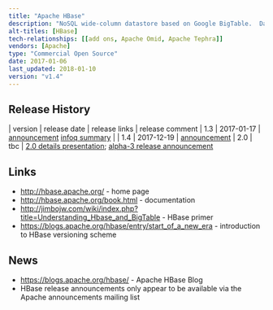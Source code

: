```yaml
---
title: "Apache HBase"
description: "NoSQL wide-column datastore based on Google BigTable.  Data for an HBase table is distributed across regions, with each region made up of a store per column family (with stores either hosted in memory or on disk), with regions served and managed by region servers, which in turn are monitored and managed by master servers (which are also responsible for metadata changes and can run in a multi-master configuration), with the architecture supporting horizontal scalability and high availability.  Supports strongly consistent reads and writes (with all reads and writes going through a single region server), with the option to perform non consistent reads from data replicated between multiple region servers given more consistent performance during region server failure.  Supports get, put (insert/update), scan (iterating over a set of rows) and delete operations, the option to bulk load via Map Reduce and Spark, and the option to execute custom code within the HBase cluster via co-processors (observer co-processors execute either before or after specific events, endpoint co-processors allow execution of batch analytics). Also supports medium sized binary objects (up to 10Mb), versioning and fine grained RBAC security controls, including visibility expressions at the cell level for authorising end user access.   Runs on Hadoop and HDFS, and is heavily integrated with the Hadoop ecosystem.  Supports a CLI plus Java, Thrift and REST API, along with MapReduce and Spark integration as both a source and sink.  An Apache project, first released as part of Hadoop 0.15 in October 2007 before graduating as a top level project in May 2010.  Java based, with commercial support available as part of most Hadoop distributions."
alt-titles: [HBase]
tech-relationships: [[add ons, Apache Omid, Apache Tephra]]
vendors: [Apache]
type: "Commercial Open Source"
date: 2017-01-06
last_updated: 2018-01-10
version: "v1.4"
---
```

## Release History

| version | release date | release links | release comment
| 1.3 | 2017-01-17 | [announcement](http://mail-archives.apache.org/mod_mbox/www-announce/201701.mbox/%3CCAHxLZBWn6eLPTjLG7NxpVNQzf-M1T984N90W9bswSUVDk5vYPA@mail.gmail.com%3E) [infoq summary](https://www.infoq.com/news/2017/01/apache-hbase-1.3) |
| 1.4 | 2017-12-19 | [announcement](http://mail-archives.us.apache.org/mod_mbox/www-announce/201712.mbox/%3CCA+RK=_AU+tB=7SU1HRbeKVEd-sKA5WcJo3oa43vQ6PMB3L9pgQ@mail.gmail.com%3E)
| 2.0 | tbc | [2.0 details presentation](https://www.slideshare.net/enissoz/meet-hbase-20); [alpha-3 release announcement](http://mail-archives.apache.org/mod_mbox/www-announce/201709.mbox/%3CCADcMMgH4O7YhAjP=JxuKbMg_3h8gguX4pyzCinn8Be9Oa+9naw@mail.gmail.com%3E)

## Links

* <http://hbase.apache.org/> - home page
* <http://hbase.apache.org/book.html> - documentation
* <http://jimbojw.com/wiki/index.php?title=Understanding_Hbase_and_BigTable> - HBase primer
* <https://blogs.apache.org/hbase/entry/start_of_a_new_era> - introduction to HBase versioning scheme

## News

* <https://blogs.apache.org/hbase/> - Apache HBase Blog
* HBase release announcements only appear to be available via the Apache announcements mailing list